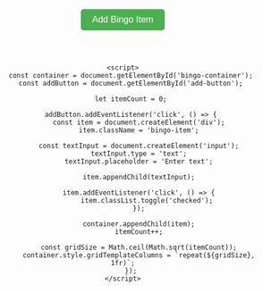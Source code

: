 <html lang="en">
<head>
    <meta charset="UTF-8">
    <meta name="viewport" content="width=device-width, initial-scale=1.0">
    <title>Bingo ED2</title>
    <style>
        body {
            font-family: Arial, sans-serif;
            text-align: center;
            margin: 20px;
        }
        .bingo-container {
            display: grid;
            gap: 10px;
            margin: 20px auto;
            max-width: 800px;
        }
        .bingo-item {
            border: 2px solid #ccc;
            border-radius: 10px;
            padding: 10px;
            display: flex;
            flex-direction: column;
            align-items: center;
            justify-content: center;
            background-color: #f9f9f9;
            cursor: pointer;
            transition: background-color 0.3s, box-shadow 0.3s;
        }
        .bingo-item.checked {
            background-color: #b2f7b2;
            box-shadow: 0 0 10px #4caf50;
        }
        .bingo-item input[type="text"] {
            margin: 5px 0;
            border: 1px solid #ccc;
            border-radius: 5px;
            padding: 5px;
            width: 100%;
            box-sizing: border-box;
        }
        #add-button {
            margin: 20px auto;
            padding: 10px 20px;
            border: none;
            border-radius: 5px;
            background-color: #4caf50;
            color: white;
            cursor: pointer;
            font-size: 16px;
            transition: background-color 0.3s;
        }
        #add-button:hover {
            background-color: #45a049;
        }
    </style>
</head>
<body>
    <button id="add-button">Add Bingo Item</button>
    <div class="bingo-container" id="bingo-container">
        <!-- Bingo items will appear here -->
    </div>

    <script>
        const container = document.getElementById('bingo-container');
        const addButton = document.getElementById('add-button');

        let itemCount = 0;

        addButton.addEventListener('click', () => {
            const item = document.createElement('div');
            item.className = 'bingo-item';

            const textInput = document.createElement('input');
            textInput.type = 'text';
            textInput.placeholder = 'Enter text';

            item.appendChild(textInput);

            item.addEventListener('click', () => {
                item.classList.toggle('checked');
            });

            container.appendChild(item);
            itemCount++;

            const gridSize = Math.ceil(Math.sqrt(itemCount));
            container.style.gridTemplateColumns = `repeat(${gridSize}, 1fr)`;
        });
    </script>
</body>
</html>
